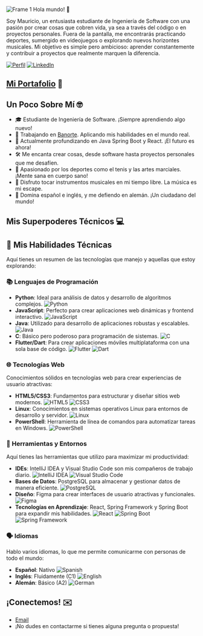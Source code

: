 ![Frame 1](https://github.com/maugalcst/maugalcst/assets/129212900/1a04297d-d69a-43d4-8f40-41192da7bd10)
Hola mundo! 👋

Soy Mauricio, un entusiasta estudiante de Ingeniería de Software con una pasión por crear cosas que cobren vida, ya sea a través del código o en proyectos personales. Fuera de la pantalla, me encontrarás practicando deportes, sumergido en videojuegos o explorando nuevos horizontes musicales. Mi objetivo es simple pero ambicioso: aprender constantemente y contribuir a proyectos que realmente marquen la diferencia.

[![Perfil](https://img.shields.io/badge/GitHub-maugalcst-blue?style=flat&logo=github)](https://github.com/maugalcst) [![LinkedIn](https://img.shields.io/badge/LinkedIn-Mauricio-blue?style=flat&logo=linkedin)](https://www.linkedin.com/in/tuperfil/)

## <a href="https://im-maugallegos.netlify.app/" target="_blank">Mi Portafolio</a> 🚀

## Un Poco Sobre Mí 🤓

- 🎓 Estudiante de Ingeniería de Software. ¡Siempre aprendiendo algo nuevo!
- 💼 Trabajando en [Banorte](https://www.banorte.com/). Aplicando mis habilidades en el mundo real.
- 🌱 Actualmente profundizando en Java Spring Boot y React. ¡El futuro es ahora!
- 🛠️ Me encanta crear cosas, desde software hasta proyectos personales que me desafíen.
- 🎾 Apasionado por los deportes como el tenis y las artes marciales. ¡Mente sana en cuerpo sano!
- 🎼 Disfruto tocar instrumentos musicales en mi tiempo libre. La música es mi escape.
- 💬 Domina español e inglés, y me defiendo en alemán. ¡Un ciudadano del mundo!

## Mis Superpoderes Técnicos 💻

## 🚀 Mis Habilidades Técnicas

Aquí tienes un resumen de las tecnologías que manejo y aquellas que estoy explorando:

### 📚 Lenguajes de Programación

- **Python**: Ideal para análisis de datos y desarrollo de algoritmos complejos.
  ![Python](https://img.shields.io/badge/Python-3776AB?style=flat&logo=python&logoColor=white)
- **JavaScript**: Perfecto para crear aplicaciones web dinámicas y frontend interactivo.
  ![JavaScript](https://img.shields.io/badge/JavaScript-F7DF1E?style=flat&logo=javascript&logoColor=black)
- **Java**: Utilizado para desarrollo de aplicaciones robustas y escalables.
  ![Java](https://img.shields.io/badge/Java-007396?style=flat&logo=java&logoColor=white)
- **C**: Básico pero poderoso para programación de sistemas.
  ![C](https://img.shields.io/badge/C-A8B9CC?style=flat&logo=c&logoColor=white)
- **Flutter/Dart**: Para crear aplicaciones móviles multiplataforma con una sola base de código.
  ![Flutter](https://img.shields.io/badge/Flutter-02569B?style=flat&logo=flutter&logoColor=white)
  ![Dart](https://img.shields.io/badge/Dart-0175C2?style=flat&logo=dart&logoColor=white)

### 🌐 Tecnologías Web

Conocimientos sólidos en tecnologías web para crear experiencias de usuario atractivas:

- **HTML5/CSS3**: Fundamentos para estructurar y diseñar sitios web modernos.
  ![HTML5](https://img.shields.io/badge/HTML5-E34F26?style=flat&logo=html5&logoColor=white)
  ![CSS3](https://img.shields.io/badge/CSS3-1572B6?style=flat&logo=css3&logoColor=white)
- **Linux**: Conocimientos en sistemas operativos Linux para entornos de desarrollo y servidor.
  ![Linux](https://img.shields.io/badge/Linux-FCC624?style=flat&logo=linux&logoColor=black)
- **PowerShell**: Herramienta de línea de comandos para automatizar tareas en Windows.
  ![PowerShell](https://img.shields.io/badge/PowerShell-5391FE?style=flat&logo=powershell&logoColor=white)

### 🧰 Herramientas y Entornos

Aquí tienes las herramientas que utilizo para maximizar mi productividad:

- **IDEs**: IntelliJ IDEA y Visual Studio Code son mis compañeros de trabajo diario.
  ![IntelliJ IDEA](https://img.shields.io/badge/IntelliJ_IDEA-000000.svg?style=flat&logo=intellij-idea&logoColor=white)
  ![Visual Studio Code](https://img.shields.io/badge/Visual_Studio_Code-007ACC?style=flat&logo=visual-studio-code&logoColor=white)
- **Bases de Datos**: PostgreSQL para almacenar y gestionar datos de manera eficiente.
  ![PostgreSQL](https://img.shields.io/badge/PostgreSQL-316192?style=flat&logo=postgresql&logoColor=white)
- **Diseño**: Figma para crear interfaces de usuario atractivas y funcionales.
  ![Figma](https://img.shields.io/badge/Figma-F24E1E?style=flat&logo=figma&logoColor=white)
- **Tecnologías en Aprendizaje**: React, Spring Framework y Spring Boot para expandir mis habilidades.
  ![React](https://img.shields.io/badge/React-61DAFB?style=flat&logo=react&logoColor=black)
  ![Spring Boot](https://img.shields.io/badge/Spring_Boot-6DB33F?style=flat&logo=spring&logoColor=white)
  ![Spring Framework](https://img.shields.io/badge/Spring_Framework-6DB33F?style=flat&logo=spring&logoColor=white)

### 🗣️ Idiomas

Hablo varios idiomas, lo que me permite comunicarme con personas de todo el mundo:

- **Español**: Nativo
  ![Spanish](https://img.shields.io/badge/Español-Nativo-FF0000?style=flat&logo=google-translate&logoColor=white)
- **Inglés**: Fluidamente (C1)
  ![English](https://img.shields.io/badge/English-Fluido-1E90FF?style=flat&logo=google-translate&logoColor=white)
- **Alemán**: Básico (A2)
  ![German](https://img.shields.io/badge/German-Básico-FFD700?style=flat&logo=google-translate&logoColor=black)


## ¡Conectemos! ✉️

- [Email](mailto:maugal.cst@gmail.com)
- ¡No dudes en contactarme si tienes alguna pregunta o propuesta!

<!---
maugalcst/maugalcst is a ✨ special ✨ repository because its `README.md` (this file) appears on your GitHub profile.
You can click the Preview link to take a look at your changes.
--->
